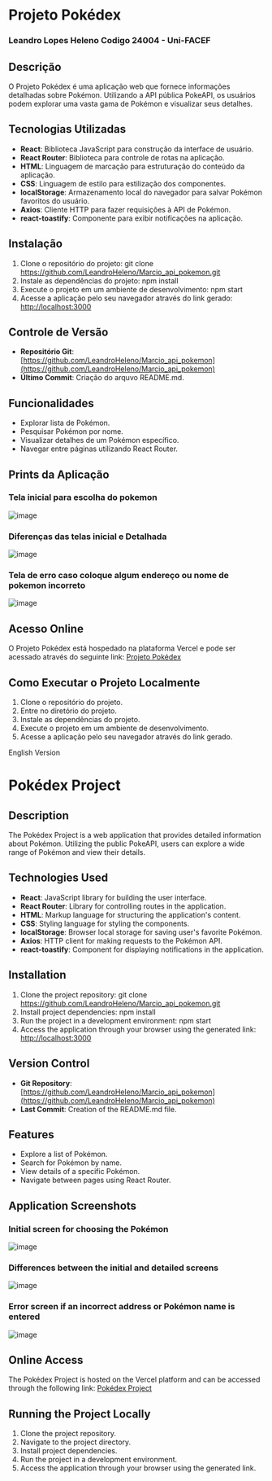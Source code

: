 # Projeto Pokédex
### Leandro Lopes Heleno Codigo 24004 - Uni-FACEF

## Descrição

O Projeto Pokédex é uma aplicação web que fornece informações detalhadas sobre Pokémon. Utilizando a API pública PokeAPI, os usuários podem explorar uma vasta gama de Pokémon e visualizar seus detalhes.

## Tecnologias Utilizadas

- **React**: Biblioteca JavaScript para construção da interface de usuário.
- **React Router**: Biblioteca para controle de rotas na aplicação.
- **HTML**: Linguagem de marcação para estruturação do conteúdo da aplicação.
- **CSS**: Linguagem de estilo para estilização dos componentes.
- **localStorage**: Armazenamento local do navegador para salvar Pokémon favoritos do usuário.
- **Axios**: Cliente HTTP para fazer requisições à API de Pokémon.
- **react-toastify**: Componente para exibir notificações na aplicação.

## Instalação

1. Clone o repositório do projeto:
  git clone https://github.com/LeandroHeleno/Marcio_api_pokemon.git
2. Instale as dependências do projeto:
  npm install
3. Execute o projeto em um ambiente de desenvolvimento:
  npm start
4. Acesse a aplicação pelo seu navegador através do link gerado: [http://localhost:3000](http://localhost:3000)

## Controle de Versão

- **Repositório Git**: [https://github.com/LeandroHeleno/Marcio_api_pokemon](https://github.com/LeandroHeleno/Marcio_api_pokemon)
- **Último Commit**: Criação do arquvo README.md.

## Funcionalidades

- Explorar lista de Pokémon.
- Pesquisar Pokémon por nome.
- Visualizar detalhes de um Pokémon específico.
- Navegar entre páginas utilizando React Router.

## Prints da Aplicação
### Tela inicial para escolha do pokemon
![image](https://github.com/LeandroHeleno/Marcio_api_pokemon/assets/116908809/5d32de07-9054-4bfb-9104-b44017dd52e0)
### Diferenças das telas inicial e Detalhada
![image](https://github.com/LeandroHeleno/Marcio_api_pokemon/assets/116908809/f52ab838-f956-4596-88bf-c118175cdce7)
### Tela de erro caso coloque algum endereço ou nome de pokemon incorreto
![image](https://github.com/LeandroHeleno/Marcio_api_pokemon/assets/116908809/bd6bfa35-7da8-407a-9c6b-252c21c40b79)

## Acesso Online

O Projeto Pokédex está hospedado na plataforma Vercel e pode ser acessado através do seguinte link: [Projeto Pokédex](https://marcio-trabalho1bi.vercel.app/)

## Como Executar o Projeto Localmente

1. Clone o repositório do projeto.
2. Entre no diretório do projeto.
3. Instale as dependências do projeto.
4. Execute o projeto em um ambiente de desenvolvimento.
5. Acesse a aplicação pelo seu navegador através do link gerado.

English Version
# Pokédex Project

## Description

The Pokédex Project is a web application that provides detailed information about Pokémon. Utilizing the public PokeAPI, users can explore a wide range of Pokémon and view their details.

## Technologies Used

- **React**: JavaScript library for building the user interface.
- **React Router**: Library for controlling routes in the application.
- **HTML**: Markup language for structuring the application's content.
- **CSS**: Styling language for styling the components.
- **localStorage**: Browser local storage for saving user's favorite Pokémon.
- **Axios**: HTTP client for making requests to the Pokémon API.
- **react-toastify**: Component for displaying notifications in the application.

## Installation

1. Clone the project repository:
  git clone https://github.com/LeandroHeleno/Marcio_api_pokemon.git
2. Install project dependencies:
  npm install
3. Run the project in a development environment:
  npm start
4. Access the application through your browser using the generated link: [http://localhost:3000](http://localhost:3000)

## Version Control

- **Git Repository**: [https://github.com/LeandroHeleno/Marcio_api_pokemon](https://github.com/LeandroHeleno/Marcio_api_pokemon)
- **Last Commit**: Creation of the README.md file.

## Features

- Explore a list of Pokémon.
- Search for Pokémon by name.
- View details of a specific Pokémon.
- Navigate between pages using React Router.

## Application Screenshots
### Initial screen for choosing the Pokémon
![image](https://github.com/LeandroHeleno/Marcio_api_pokemon/assets/116908809/5d32de07-9054-4bfb-9104-b44017dd52e0)
### Differences between the initial and detailed screens
![image](https://github.com/LeandroHeleno/Marcio_api_pokemon/assets/116908809/f52ab838-f956-4596-88bf-c118175cdce7)
### Error screen if an incorrect address or Pokémon name is entered
![image](https://github.com/LeandroHeleno/Marcio_api_pokemon/assets/116908809/bd6bfa35-7da8-407a-9c6b-252c21c40b79)

## Online Access

The Pokédex Project is hosted on the Vercel platform and can be accessed through the following link: [Pokédex Project](https://marcio-trabalho1bi.vercel.app/)

## Running the Project Locally

1. Clone the project repository.
2. Navigate to the project directory.
3. Install project dependencies.
4. Run the project in a development environment.
5. Access the application through your browser using the generated link.
